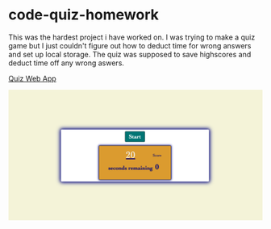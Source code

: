 # code-quiz-homework

This was the hardest project i have worked on. I was trying to make a quiz game but I just couldn't figure out how to deduct time for wrong answers and set up local storage. The quiz was supposed to save highscores and deduct time off any wrong aswers. 

[Quiz Web App](https://deanmahaffey.github.io/code-quiz-homework/)

![alt text](ScreenShot.png)